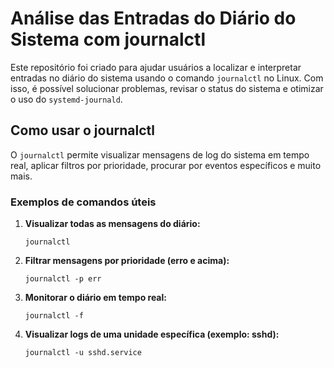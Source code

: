 # Análise das Entradas do Diário do Sistema com journalctl

Este repositório foi criado para ajudar usuários a localizar e interpretar entradas no diário do sistema usando o comando `journalctl` no Linux. Com isso, é possível solucionar problemas, revisar o status do sistema e otimizar o uso do `systemd-journald`.

## Como usar o journalctl

O `journalctl` permite visualizar mensagens de log do sistema em tempo real, aplicar filtros por prioridade, procurar por eventos específicos e muito mais.

### Exemplos de comandos úteis

1.  **Visualizar todas as mensagens do diário:**
    
    `journalctl` 
    
2.  **Filtrar mensagens por prioridade (erro e acima):**
    
    
    `journalctl -p err` 
    
3.  **Monitorar o diário em tempo real:**
    
    
    `journalctl -f` 
    
4.  **Visualizar logs de uma unidade específica (exemplo: sshd):**
    
    
    `journalctl -u sshd.service` 
    

